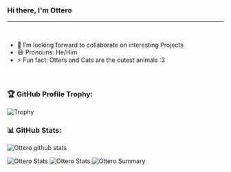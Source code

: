 ### Hi there, I'm Ottero

---

<br />

- 👯 I’m looking forward to collaborate on interesting Projects
- 😄 Pronouns: He/Him
- ⚡ Fun fact: Otters and Cats are the cutest animals :3

<br/>

### 🏆 GitHub Profile Trophy:
![Trophy](https://github-profile-trophy.vercel.app/?username=JMLutra&column=8&theme=radical&no-frame=true&no-bg=true)


### 📊 GitHub Stats:
![Ottero github stats](https://github-readme-stats.vercel.app/api?username=JMLutra&theme=radical&show_icons=true&count_private=true)
  
 
![Ottero Stats](https://github-profile-summary-cards.vercel.app/api/cards/repos-per-language?username=JMLutra&theme=solarized_dark)
![Ottero Stats](https://github-profile-summary-cards.vercel.app/api/cards/most-commit-language?username=JMLutra&theme=solarized_dark)
![Ottero Summary](https://github-profile-summary-cards.vercel.app/api/cards/profile-details?username=JMLutra&theme=solarized_dark)
